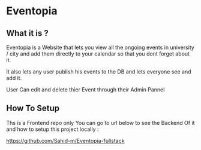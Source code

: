 # Eventopia

## What it is ?

Eventopia is a Website that lets you view all the ongoing events in university / city and add them directly to your calendar so that you dont forget about it.

It also lets any user publish his events to the DB and lets everyone see and add it.

User Can edit and delete thier Event through their Admin Pannel

## How To Setup

Ths is a Frontend repo only You can go to url below to see the Backend Of it and how to setup this project locally :

https://github.com/Sahid-m/Eventopia-fullstack
